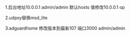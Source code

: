 
1.后台地址10.0.0.1  admin/admin  默认hosts 值修改10.0.0.1 op

2.udpxy替换msd_lite  

3.adguardhome 修改版本到最新107 端口3000 admin/admin
